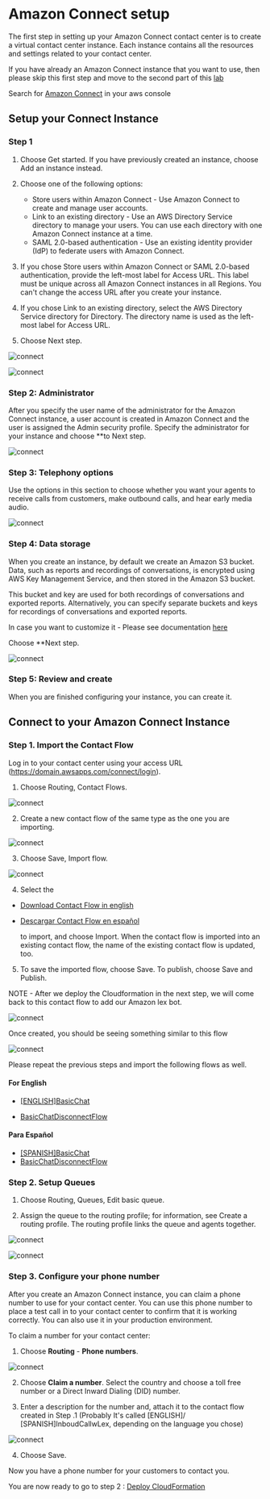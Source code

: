 # Amazon Connect setup

The first step in setting up your Amazon Connect contact center is to create a virtual contact center instance. Each instance contains all the resources and settings related to your contact center.

If you have already an Amazon Connect instance that you want to use, then please skip this first step and move to the second part of this [lab](https://github.com/andres-lindo/aws-multichannel-customer-engagement/blob/master/labs/01_AmazonConnect/README.md#connect-to-your-amazon-connect-instance)

Search for [Amazon Connect](https://console.aws.amazon.com/connect) in your aws console 

## Setup your Connect Instance

### Step 1

1. Choose Get started. If you have previously created an instance, choose Add an instance instead.

2. Choose one of the following options:
   - Store users within Amazon Connect - Use Amazon Connect to create and manage user accounts.
   - Link to an existing directory - Use an AWS Directory Service directory to manage your users. You can use each directory with one Amazon Connect instance at a time.
   - SAML 2.0-based authentication - Use an existing identity provider (IdP) to federate users with Amazon Connect.

3. If you chose Store users within Amazon Connect or SAML 2.0-based authentication, provide the left-most label for Access URL. This label must be unique across all Amazon Connect instances in all Regions. You can't change the access URL after you create your instance.

4. If you chose Link to an existing directory, select the AWS Directory Service directory for Directory. The directory name is used as the left-most label for Access URL.

5. Choose Next step.


![connect](./images/image%20(3).png)

![connect](./images/image%20(4).png)

### Step 2: Administrator

After you specify the user name of the administrator for the Amazon Connect instance, a user account is created in Amazon Connect and the user is assigned the Admin security profile. Specify the administrator for your instance and choose **to Next step.


![connect](./images/image%20(5).png)

### Step 3: Telephony options

Use the options in this section to choose whether you want your agents to receive calls from customers, make outbound calls, and hear early media audio.

![connect](./images/image%20(6).png)

### Step 4: Data storage

When you create an instance, by default we create an Amazon S3 bucket. Data, such as reports and recordings of conversations, is encrypted using AWS Key Management Service, and then stored in the Amazon S3 bucket.

This bucket and key are used for both recordings of conversations and exported reports. Alternatively, you can specify separate buckets and keys for recordings of conversations and exported reports.

In case you want to customize it - Please see documentation [here](https://docs.aws.amazon.com/connect/latest/adminguide/amazon-connect-instances.html)

Choose **Next step.

![connect](./images/image%20(7).png)

### Step 5: Review and create
When you are finished configuring your instance, you can create it.


## Connect to your Amazon Connect Instance


### Step 1. Import the Contact Flow

Log in to your contact center using your access URL (https://domain.awsapps.com/connect/login).

1. Choose Routing, Contact Flows.

![connect](./images/image%20(11).png)

2. Create a new contact flow of the same type as the one you are importing.

![connect](./images/image%20(12).png)

3. Choose Save, Import flow.

![connect](./images/image%20(13).png)

4. Select the 

- [Download Contact Flow in english](../01_Connect/files/[ENGLISH]InboudCallwLex) 

- [Descargar Contact Flow en español](../01_Connect/files/[ENGLISH]InboudCallwLex) 

   to import, and choose Import. When the contact flow is imported into an existing contact flow, the name of the existing contact flow is updated, too.

5. To save the imported flow, choose Save. To publish, choose Save and Publish.

NOTE - After we deploy the Cloudformation in the next step, we will come back to this contact flow to add our Amazon lex bot.

![connect](./images/image%20(14).png)

Once created, you should be seeing something similar to this flow

![connect](./images/image%20(16).png)

Please repeat the previous steps and import the following flows as well.

#### For English

- [[ENGLISH]BasicChat](../01_Connect/files/[ENGLISH]BasicChat)

- [BasicChatDisconnectFlow](../01_Connect/files/BasicChatDisconnectFlow)

#### Para Español

- [[SPANISH]BasicChat](../01_Connect/files/[SPANISH]BasicChat)
- [BasicChatDisconnectFlow](../01_Connect/files/BasicChatDisconnectFlow)

### Step 2. Setup Queues

1. Choose Routing, Queues, Edit basic  queue.

2. Assign the queue to the routing profile; for information, see Create a routing profile. The routing profile links the queue and agents together.

![connect](./images/image%20(17).png)

![connect](./images/image%20(18).png)

### Step 3. Configure your phone number

After you create an Amazon Connect instance, you can claim a phone number to use for your contact center. You can use this phone number to place a test call in to your contact center to confirm that it is working correctly. You can also use it in your production environment.

To claim a number for your contact center:

1. Choose **Routing** - **Phone numbers**.

![connect](./images/image%20(39)2.png)

2. Choose **Claim a number**. Select the country and choose a toll free number or a Direct Inward Dialing (DID) number.

3. Enter a description for the number and, attach it to the contact flow created in Step .1 (Probably It's called [ENGLISH]/ [SPANISH]InboudCallwLex, depending on the language you chose)

![connect](./images/image%20(44)2.png)

4. Choose Save.

Now you have a phone number for your customers to contact you.

You are now ready to go to step 2 : [Deploy CloudFormation](./02_CloudFormation/README.md)
